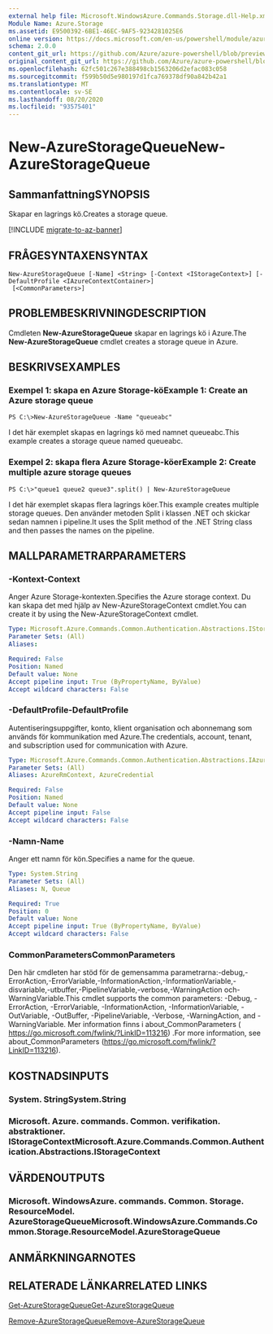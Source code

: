 ```yaml
---
external help file: Microsoft.WindowsAzure.Commands.Storage.dll-Help.xml
Module Name: Azure.Storage
ms.assetid: E9500392-6BE1-46EC-9AF5-9234281025E6
online version: https://docs.microsoft.com/en-us/powershell/module/azure.storage/new-azurestoragequeue
schema: 2.0.0
content_git_url: https://github.com/Azure/azure-powershell/blob/preview/src/Storage/Commands.Storage/help/New-AzureStorageQueue.md
original_content_git_url: https://github.com/Azure/azure-powershell/blob/preview/src/Storage/Commands.Storage/help/New-AzureStorageQueue.md
ms.openlocfilehash: 62fc501c267e388498cb1563206d2efac083c058
ms.sourcegitcommit: f599b50d5e980197d1fca769378df90a842b42a1
ms.translationtype: MT
ms.contentlocale: sv-SE
ms.lasthandoff: 08/20/2020
ms.locfileid: "93575401"
---
```

# <span data-ttu-id="7735a-101">New-AzureStorageQueue</span><span class="sxs-lookup"><span data-stu-id="7735a-101">New-AzureStorageQueue</span></span>

## <span data-ttu-id="7735a-102">Sammanfattning</span><span class="sxs-lookup"><span data-stu-id="7735a-102">SYNOPSIS</span></span>
<span data-ttu-id="7735a-103">Skapar en lagrings kö.</span><span class="sxs-lookup"><span data-stu-id="7735a-103">Creates a storage queue.</span></span>

[!INCLUDE [migrate-to-az-banner](../../includes/migrate-to-az-banner.md)]

## <span data-ttu-id="7735a-104">FRÅGESYNTAXEN</span><span class="sxs-lookup"><span data-stu-id="7735a-104">SYNTAX</span></span>

```
New-AzureStorageQueue [-Name] <String> [-Context <IStorageContext>] [-DefaultProfile <IAzureContextContainer>]
 [<CommonParameters>]
```

## <span data-ttu-id="7735a-105">PROBLEMBESKRIVNING</span><span class="sxs-lookup"><span data-stu-id="7735a-105">DESCRIPTION</span></span>
<span data-ttu-id="7735a-106">Cmdleten **New-AzureStorageQueue** skapar en lagrings kö i Azure.</span><span class="sxs-lookup"><span data-stu-id="7735a-106">The **New-AzureStorageQueue** cmdlet creates a storage queue in Azure.</span></span>

## <span data-ttu-id="7735a-107">BESKRIVS</span><span class="sxs-lookup"><span data-stu-id="7735a-107">EXAMPLES</span></span>

### <span data-ttu-id="7735a-108">Exempel 1: skapa en Azure Storage-kö</span><span class="sxs-lookup"><span data-stu-id="7735a-108">Example 1: Create an Azure storage queue</span></span>
```
PS C:\>New-AzureStorageQueue -Name "queueabc"
```

<span data-ttu-id="7735a-109">I det här exemplet skapas en lagrings kö med namnet queueabc.</span><span class="sxs-lookup"><span data-stu-id="7735a-109">This example creates a storage queue named queueabc.</span></span>

### <span data-ttu-id="7735a-110">Exempel 2: skapa flera Azure Storage-köer</span><span class="sxs-lookup"><span data-stu-id="7735a-110">Example 2: Create multiple azure storage queues</span></span>
```
PS C:\>"queue1 queue2 queue3".split() | New-AzureStorageQueue
```

<span data-ttu-id="7735a-111">I det här exemplet skapas flera lagrings köer.</span><span class="sxs-lookup"><span data-stu-id="7735a-111">This example creates multiple storage queues.</span></span>
<span data-ttu-id="7735a-112">Den använder metoden Split i klassen .NET och skickar sedan namnen i pipeline.</span><span class="sxs-lookup"><span data-stu-id="7735a-112">It uses the Split method of the .NET String class and then passes the names on the pipeline.</span></span>

## <span data-ttu-id="7735a-113">MALLPARAMETRAR</span><span class="sxs-lookup"><span data-stu-id="7735a-113">PARAMETERS</span></span>

### <span data-ttu-id="7735a-114">-Kontext</span><span class="sxs-lookup"><span data-stu-id="7735a-114">-Context</span></span>
<span data-ttu-id="7735a-115">Anger Azure Storage-kontexten.</span><span class="sxs-lookup"><span data-stu-id="7735a-115">Specifies the Azure storage context.</span></span>
<span data-ttu-id="7735a-116">Du kan skapa det med hjälp av New-AzureStorageContext cmdlet.</span><span class="sxs-lookup"><span data-stu-id="7735a-116">You can create it by using the New-AzureStorageContext cmdlet.</span></span>

```yaml
Type: Microsoft.Azure.Commands.Common.Authentication.Abstractions.IStorageContext
Parameter Sets: (All)
Aliases:

Required: False
Position: Named
Default value: None
Accept pipeline input: True (ByPropertyName, ByValue)
Accept wildcard characters: False
```

### <span data-ttu-id="7735a-117">-DefaultProfile</span><span class="sxs-lookup"><span data-stu-id="7735a-117">-DefaultProfile</span></span>
<span data-ttu-id="7735a-118">Autentiseringsuppgifter, konto, klient organisation och abonnemang som används för kommunikation med Azure.</span><span class="sxs-lookup"><span data-stu-id="7735a-118">The credentials, account, tenant, and subscription used for communication with Azure.</span></span>

```yaml
Type: Microsoft.Azure.Commands.Common.Authentication.Abstractions.IAzureContextContainer
Parameter Sets: (All)
Aliases: AzureRmContext, AzureCredential

Required: False
Position: Named
Default value: None
Accept pipeline input: False
Accept wildcard characters: False
```

### <span data-ttu-id="7735a-119">-Namn</span><span class="sxs-lookup"><span data-stu-id="7735a-119">-Name</span></span>
<span data-ttu-id="7735a-120">Anger ett namn för kön.</span><span class="sxs-lookup"><span data-stu-id="7735a-120">Specifies a name for the queue.</span></span>

```yaml
Type: System.String
Parameter Sets: (All)
Aliases: N, Queue

Required: True
Position: 0
Default value: None
Accept pipeline input: True (ByPropertyName, ByValue)
Accept wildcard characters: False
```

### <span data-ttu-id="7735a-121">CommonParameters</span><span class="sxs-lookup"><span data-stu-id="7735a-121">CommonParameters</span></span>
<span data-ttu-id="7735a-122">Den här cmdleten har stöd för de gemensamma parametrarna:-debug,-ErrorAction,-ErrorVariable,-InformationAction,-InformationVariable,-disvariable,-utbuffer,-PipelineVariable,-verbose,-WarningAction och-WarningVariable.</span><span class="sxs-lookup"><span data-stu-id="7735a-122">This cmdlet supports the common parameters: -Debug, -ErrorAction, -ErrorVariable, -InformationAction, -InformationVariable, -OutVariable, -OutBuffer, -PipelineVariable, -Verbose, -WarningAction, and -WarningVariable.</span></span> <span data-ttu-id="7735a-123">Mer information finns i about_CommonParameters ( https://go.microsoft.com/fwlink/?LinkID=113216) .</span><span class="sxs-lookup"><span data-stu-id="7735a-123">For more information, see about_CommonParameters (https://go.microsoft.com/fwlink/?LinkID=113216).</span></span>

## <span data-ttu-id="7735a-124">KOSTNADS</span><span class="sxs-lookup"><span data-stu-id="7735a-124">INPUTS</span></span>

### <span data-ttu-id="7735a-125">System. String</span><span class="sxs-lookup"><span data-stu-id="7735a-125">System.String</span></span>

### <span data-ttu-id="7735a-126">Microsoft. Azure. commands. Common. verifikation. abstraktioner. IStorageContext</span><span class="sxs-lookup"><span data-stu-id="7735a-126">Microsoft.Azure.Commands.Common.Authentication.Abstractions.IStorageContext</span></span>

## <span data-ttu-id="7735a-127">VÄRDEN</span><span class="sxs-lookup"><span data-stu-id="7735a-127">OUTPUTS</span></span>

### <span data-ttu-id="7735a-128">Microsoft. WindowsAzure. commands. Common. Storage. ResourceModel. AzureStorageQueue</span><span class="sxs-lookup"><span data-stu-id="7735a-128">Microsoft.WindowsAzure.Commands.Common.Storage.ResourceModel.AzureStorageQueue</span></span>

## <span data-ttu-id="7735a-129">ANMÄRKNINGAR</span><span class="sxs-lookup"><span data-stu-id="7735a-129">NOTES</span></span>

## <span data-ttu-id="7735a-130">RELATERADE LÄNKAR</span><span class="sxs-lookup"><span data-stu-id="7735a-130">RELATED LINKS</span></span>

[<span data-ttu-id="7735a-131">Get-AzureStorageQueue</span><span class="sxs-lookup"><span data-stu-id="7735a-131">Get-AzureStorageQueue</span></span>](./Get-AzureStorageQueue.md)

[<span data-ttu-id="7735a-132">Remove-AzureStorageQueue</span><span class="sxs-lookup"><span data-stu-id="7735a-132">Remove-AzureStorageQueue</span></span>](./Remove-AzureStorageQueue.md)



